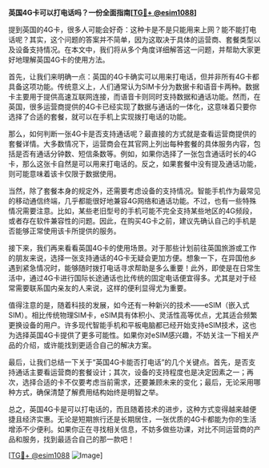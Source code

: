 **英国4G卡可以打电话吗？一份全面指南[[TG💪+ @esim1088](https://t.me/s/esim1088)]**

提到英国的4G卡，很多人可能会好奇：这种卡是不是只能用来上网？能不能打电话呢？其实，这个问题的答案并不简单，因为这取决于具体的运营商、套餐类型以及设备支持情况。在本文中，我们将从多个角度详细解答这一问题，并帮助大家更好地理解英国4G卡的使用方法。

首先，让我们来明确一点：英国的4G卡确实可以用来打电话，但并非所有4G卡都具备这项功能。传统意义上，人们通常认为SIM卡分为数据卡和语音卡两种。数据卡主要用于提供高速互联网连接，而语音卡则同时支持数据和通话功能。然而，在英国，很多运营商提供的4G卡已经实现了数据与通话的一体化，这意味着只要你选择了合适的套餐，就可以在手机上实现拨打电话的功能。

那么，如何判断一张4G卡是否支持通话呢？最直接的方式就是查看运营商提供的套餐详情。大多数情况下，运营商会在其官网上列出每种套餐的具体服务内容，包括是否有通话分钟数、短信条数等。例如，如果你选择了一张包含通话时长的4G卡，那么这张卡自然是可以用来打电话的。反之，如果套餐中没有提及通话功能，则可能意味着该卡仅限于数据使用。

当然，除了套餐本身的规定外，还需要考虑设备的支持情况。智能手机作为最常见的移动通信终端，几乎都能很好地兼容4G网络和通话功能。不过，也有一些特殊情况需要注意。比如，某些老旧型号的手机可能不完全支持某些地区的4G频段，或者存在软件兼容性的问题。因此，在购买4G卡之前，建议先确认自己的手机是否能够正常使用该卡所提供的服务。

接下来，我们再来看看英国4G卡的使用场景。对于那些计划前往英国旅游或工作的朋友来说，选择一张支持通话的4G卡无疑会更加方便。想象一下，在异国他乡遇到紧急情况时，能够随时拨打电话寻求帮助是多么重要！此外，即使是在日常生活中，通过4G卡进行国际长途通话也比传统的固定电话便宜得多。尤其是对于经常需要联系国内亲友的人来说，这样的便利显得尤为重要。

值得注意的是，随着科技的发展，如今还有一种新兴的技术——eSIM（嵌入式SIM）。相比传统物理SIM卡，eSIM具有体积小、灵活性高等优点，尤其适合频繁更换设备的用户。许多现代智能手机和平板电脑都已经开始支持eSIM技术，这也为选择英国4G卡提供了更多可能性。如果你对eSIM感兴趣，不妨关注一下相关产品的介绍，或许能找到更适合自己的解决方案。

最后，让我们总结一下关于“英国4G卡能否打电话”的几个关键点。首先，是否支持通话主要看运营商的套餐设计；其次，设备的支持程度也是决定因素之一；再次，选择合适的卡不仅要考虑当前需求，还要兼顾未来的变化；最后，无论采用哪种方式，确保清楚了解费用结构始终是明智之举。

总之，英国4G卡是可以打电话的，而且随着技术的进步，这种方式变得越来越便捷且经济实惠。无论是短期旅行还是长期居住，一张优质的4G卡都能为你的生活增添不少便利。如果你正在寻找相关信息，不妨多做些功课，对比不同运营商的产品和服务，找到最适合自己的那一款吧！

[[TG💪+ @esim1088](https://t.me/s/esim1088) ![Image](https://i.postimg.cc/4NQfJmqS/Snipaste-2025-05-13-00-14-12.png)]